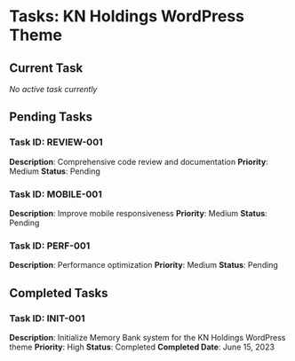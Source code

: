 # Tasks: KN Holdings WordPress Theme

## Current Task
_No active task currently_

## Pending Tasks

### Task ID: REVIEW-001
**Description**: Comprehensive code review and documentation
**Priority**: Medium
**Status**: Pending

### Task ID: MOBILE-001
**Description**: Improve mobile responsiveness
**Priority**: Medium
**Status**: Pending

### Task ID: PERF-001
**Description**: Performance optimization
**Priority**: Medium
**Status**: Pending

## Completed Tasks

### Task ID: INIT-001
**Description**: Initialize Memory Bank system for the KN Holdings WordPress theme
**Priority**: High
**Status**: Completed
**Completed Date**: June 15, 2023
